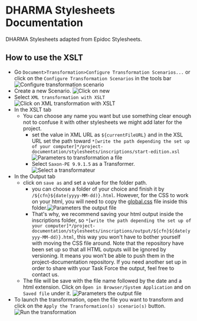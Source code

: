 # DHARMA Stylesheets Documentation

DHARMA Stylesheets adapted from Epidoc Stylesheets.

## How to use the XSLT
- Go `Document>Transformation>Configure Transformation Scenarios...` or click on the `Configure Transformation Scenarios` in the tools bar
![Configure transformation scenario](https://github.com/erc-dharma/project-documentation/blob/master/stylesheets/images/transformationScenario01.png)
- Create a new Scenario. ![Click on new](https://github.com/erc-dharma/project-documentation/blob/master/stylesheets/images/transformationScenario02.png)
- Select `XML transformation with XSLT`![Click on XML transformation with XSLT](https://github.com/erc-dharma/project-documentation/blob/master/stylesheets/images/transformationScenario03.png)
- In the XSLT tab
  - You can choose any name you want but use something clear enough not to confuse it with other stylesheets we might add later for the project.
    - set the value in XML URL as `${currentFileURL}` and in the XSL URL set the path toward  `*[write the path depending the set up of your computer]*/project-documentation/stylesheets/inscriptions/start-edition.xsl` ![Parameters to transformation a file](https://github.com/erc-dharma/project-documentation/blob/master/stylesheets/images/transformationScenario04.png)
    - Select `Saxon-PE 9.9.1.5` as a Transformer.![Select a transformateur](https://github.com/erc-dharma/project-documentation/blob/master/stylesheets/images/transformationScenario04.png)
- In the Output tab
    - click on `save as` and set a value for the folder path.
      - you can choose a folder of your choice and finish it by `/${cfn}${date(yyyy-MM-dd)}.html`. However, for the CSS to work on your html, you will need to copy the [global.css](https://github.com/erc-dharma/project-documentation/blob/master/stylesheets/inscriptions/global.css) file inside this folder.![Parameters the output file](https://github.com/erc-dharma/project-documentation/blob/master/stylesheets/images/transformationScenario05.png)
      - That's why, we recommend saving your html output inside the inscriptions folder, so `*[write the path depending the set up of your computer]*/project-documentation/stylesheets/inscriptions/output/${cfn}${date(yyyy-MM-dd)}.html`, this way you won't have to bother yourself with moving the CSS file around. Note that the repository have been set up so that all HTML outputs will be ignored by versioning. It means you won't be able to push them in the project-documentation repository. If you need another set up in order to share with your Task Force the output, feel free to contact us.  
    - The file will be save with the file name followed by the date and a html extension. Click on `Òpen in Browser/System Application` and on `Saved file` under it. ![Parameters the output file](https://github.com/erc-dharma/project-documentation/blob/master/stylesheets/images/transformationScenario06.png)
- To launch the transformation, open the file you want to transform and click on the `Apply the Transformation(s) scenario(s)` button.![Run the transformation](https://github.com/erc-dharma/project-documentation/blob/master/stylesheets/images/transformationScenario07.png)
